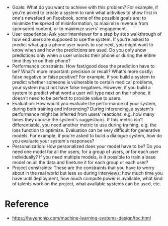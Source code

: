 
- Goals: What do you want to achieve with this problem? For example, if you're asked to create a system to rank what activities to show first in one's newsfeed on Facebook, some of the possible goals are: to minimize the spread of misinformation, to maximize revenue from sponsored content, or to maximize users' engagement.
- User experience: Ask your interviewer for a step by step walkthrough of how end users are supposed to use the system. If you're asked to predict what app a phone user wants to use next, you might want to know when and how the predictions are used. Do you only show predictions only when a user unlocks their phone or during the entire time they're on their phone?
- Performance constraints: How fast/good does the prediction have to be? What's more important: precision or recall? What's more costly: false negative or false positive? For example, if you build a system to predict whether someone is vulnerable to certain medical problems, your system must not have false negatives. However, if you build a system to predict what word a user will type next on their phone, it doesn't need to be perfect to provide value to users.
- Evaluation: How would you evaluate the performance of your system, during both training and inferencing? During inferencing, a system's performance might be inferred from users' reactions, e.g. how many times they choose the system's suggestions. If this metric isn't differentiable, you need another metric to use during training, e.g. the loss function to optimize. Evaluation can be very difficult for generative models. For example, if you're asked to build a dialogue system, how do you evaluate your system's responses?
- Personalization: How personalized does your model have to be? Do you need one model for all the users, for a group of users, or for each user individually? If you need multiple models, is it possible to train a base model on all the data and finetune it for each group or each user?
- Project constraints: These are the constraints that you have to worry about in the real world but less so during interviews: how much time you have until deployment, how much compute power is available, what kind of talents work on the project, what available systems can be used, etc.


# Reference
- https://huyenchip.com/machine-learning-systems-design/toc.html